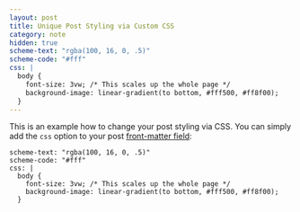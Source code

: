 ```yaml
---
layout: post
title: Unique Post Styling via Custom CSS
category: note
hidden: true
scheme-text: "rgba(100, 16, 0, .5)"
scheme-code: "#fff"
css: |
  body {
    font-size: 3vw; /* This scales up the whole page */
    background-image: linear-gradient(to bottom, #fff500, #ff8f00);
  }
---
```


This is an example how to change your post styling via CSS. You can simply add the `css` option to your post [front-matter field](http://jekyllrb.com/docs/frontmatter/):

```
scheme-text: "rgba(100, 16, 0, .5)"
scheme-code: "#fff"
css: |
  body {
    font-size: 3vw; /* This scales up the whole page */
    background-image: linear-gradient(to bottom, #fff500, #ff8f00);
  }
```

